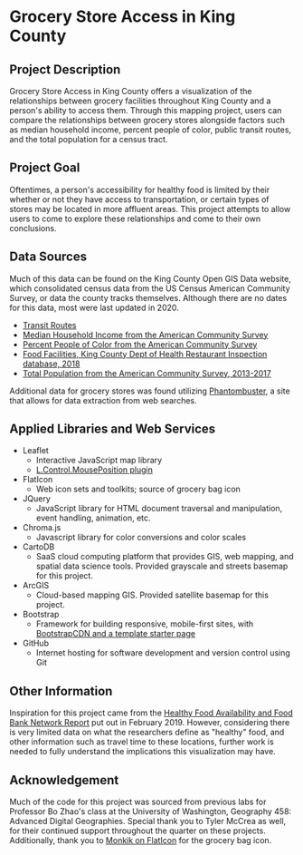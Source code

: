 # Grocery Store Access in King County

## Project Description
Grocery Store Access in King County offers a visualization of the relationships between grocery facilities throughout King County and a person's ability to access them. Through this mapping project, users can compare the relationships between grocery stores alongside factors such as median household income, percent people of color, public transit routes, and the total population for a census tract.

## Project Goal
Oftentimes, a person's accessibility for healthy food is limited by their whether or not they have access to transportation, or certain types of stores may be located in more affluent areas. This project attempts to allow users to come to explore these relationships and come to their own conclusions.

## Data Sources
Much of this data can be found on the King County Open GIS Data website, which consolidated census data from the US Census American Community Survey, or data the county tracks themselves. Although there are no dates for this data, most were last updated in 2020.
- [Transit Routes](https://gis-kingcounty.opendata.arcgis.com/datasets/transit-routes-for-king-county-metro-transitroute-line/data?geometry=-122.470%2C47.467%2C-121.816%2C47.548&orderBy=CURRENT_NEXT_CODE)
- [Median Household Income from the American Community Survey](https://gis-kingcounty.opendata.arcgis.com/datasets/median-household-income/data?geometry=-127.019%2C46.778%2C-116.566%2C48.078)
- [Percent People of Color from the American Community Survey](https://gis-kingcounty.opendata.arcgis.com/datasets/percent-people-of-color/data?geometry=-123.099%2C47.269%2C-120.486%2C47.594)
- [Food Facilities, King County Dept of Health Restaurant Inspection database, 2018](https://gis-kingcounty.opendata.arcgis.com/datasets/food-facilites-multiple-classes-for-king-county-food-facilities-point/data?orderBy=SEAT_CAP&page=14)
- [Total Population from the American Community Survey, 2013-2017](https://gis-kingcounty.opendata.arcgis.com/datasets/acs-total-population-acs-b01003-totalpop/data?geometry=-124.412%2C47.106%2C-119.186%2C47.757)

Additional data for grocery stores was found utilizing [Phantombuster](https://phantombuster.com/), a site that allows for data extraction from web searches.

## Applied Libraries and Web Services
- Leaflet
  - Interactive JavaScript map library
  - [L.Control.MousePosition plugin](https://github.com/ardhi/Leaflet.MousePosition)
- FlatIcon
  - Web icon sets and toolkits; source of grocery bag icon
- JQuery
  - JavaScript library for HTML document traversal and manipulation, event handling, animation, etc.
- Chroma.js
  - Javascript library for color conversions and color scales
- CartoDB
  - SaaS cloud computing platform that provides GIS, web mapping, and spatial data science tools. Provided grayscale and streets basemap for this project.
- ArcGIS
  - Cloud-based mapping GIS. Provided satellite basemap for this project.
- Bootstrap
  - Framework for building responsive, mobile-first sites, with [BootstrapCDN and a template starter page](https://getbootstrap.com/docs/4.3/getting-started/introduction/)
- GitHub
  - Internet hosting for software development and version control using Git

## Other Information
Inspiration for this project came from the [Healthy Food Availability and Food Bank Network Report](https://www.kingcounty.gov/depts/health/data/~/media/depts/health/data/documents/healthy-food-availability-report.ashx) put out in February 2019. However, considering there is very limited data on what the researchers define as "healthy" food, and other information such as travel time to these locations, further work is needed to fully understand the implications this visualization may have.

## Acknowledgement
Much of the code for this project was sourced from previous labs for Professor Bo Zhao's class at the University of Washington, Geography 458: Advanced Digital Geographies. Special thank you to Tyler McCrea as well, for their continued support throughout the quarter on these projects. Additionally, thank you to [Monkik on FlatIcon](https://www.flaticon.com/authors/monkik) for the grocery bag icon.
